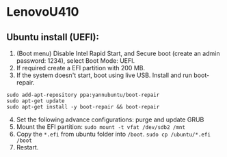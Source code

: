# LenovoU410

## Ubuntu install (UEFI):

1. (Boot menu) Disable Intel Rapid Start, and Secure boot (create an admin password: 1234), select Boot Mode: UEFI.
2. If required create a EFI partition with 200 MB.
3. If the system doesn't start, boot using live USB. Install and run boot-repair.
```
sudo add-apt-repository ppa:yannubuntu/boot-repair
sudo apt-get update
sudo apt-get install -y boot-repair && boot-repair
```
4. Set the following advance configurations: purge and update GRUB
5. Mount the EFI partition: `sudo mount -t vfat /dev/sdb2 /mnt`
6. Copy the `*.efi` from ubuntu folder into `/boot`. `sudo cp /ubuntu/*.efi /boot`
7. Restart.
